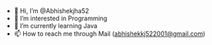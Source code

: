 - 👋 Hi, I’m @Abhishekjha52
- 👀 I’m interested in Programming
- 🌱 I’m currently learning Java
- 📫 How to reach me through Mail (abhishekkj522001@gmail.com)

<!---
Abhishekjha52/Abhishekjha52 is a ✨ special ✨ repository because its `README.md` (this file) appears on your GitHub profile.
You can click the Preview link to take a look at your changes.
--->
